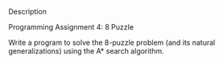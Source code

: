 Description

Programming Assignment 4: 8 Puzzle

Write a program to solve the 8-puzzle problem (and its natural generalizations) using the A* search algorithm.
